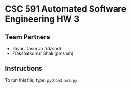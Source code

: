 # CSC 591 Automated Software Engineering HW 3
## Team Partners
* Rayan Dasoriya (rdasori)
* Prakshatkumar Shah (pmshah)

## Instructions
To run this file, type: `python3 hw9.py`.

